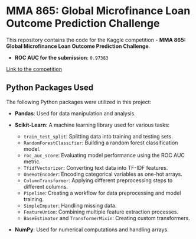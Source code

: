 # MMA 865: Global Microfinance Loan Outcome Prediction Challenge

This repository contains the code for the Kaggle competition - **MMA 865: Global Microfinance Loan Outcome Prediction Challenge**.

- **ROC AUC for the submission**: `0.97383`

[Link to the competition](https://www.kaggle.com/competitions/mma-865)

## Python Packages Used

The following Python packages were utilized in this project:

- **Pandas**: Used for data manipulation and analysis.

- **Scikit-Learn**: A machine learning library used for various tasks:
  - `train_test_split`: Splitting data into training and testing sets.
  - `RandomForestClassifier`: Building a random forest classification model.
  - `roc_auc_score`: Evaluating model performance using the ROC AUC metric.
  - `TfidfVectorizer`: Converting text data into TF-IDF features.
  - `OneHotEncoder`: Encoding categorical variables as one-hot arrays.
  - `ColumnTransformer`: Applying different preprocessing steps to different columns.
  - `Pipeline`: Creating a workflow for data preprocessing and model training.
  - `SimpleImputer`: Handling missing data.
  - `FeatureUnion`: Combining multiple feature extraction processes.
  - `BaseEstimator` and `TransformerMixin`: Creating custom transformers.

- **NumPy**: Used for numerical computations and handling arrays.
